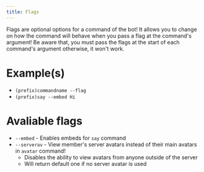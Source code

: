 ```yaml
---
title: Flags
---
```

Flags are optional options for a command of the bot! It allows you to change on how the command will behave when you pass a flag at the command's argument! Be aware that, you must pass the flags at the start of each command's argument otherwise, it won't work.

# Example(s)
* `(prefix)commandname --flag`
* `(prefix)say --embed Hi`

# Avaliable flags
* `--embed` - Enables embeds for `say` command
* `--serverav` - View member's server avatars instead of their main avatars in `avatar` command!
  * Disables the ability to view avatars from anyone outside of the server
  * Will return default one if no server avatar is used
 